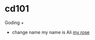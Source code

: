# cd101
Goding
+
+ change name
my name is Ali
[my rose](https://carss.cc/wp-content/uploads/2020/08/3712-1.jpg)